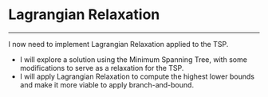 # Lagrangian Relaxation
---
I now need to implement Lagrangian Relaxation applied to the TSP.

- I will explore a solution using the Minimum Spanning Tree, with some modifications to serve as a relaxation for the TSP.
- I will apply Lagrangian Relaxation to compute the highest lower bounds and make it more viable to apply branch-and-bound.
